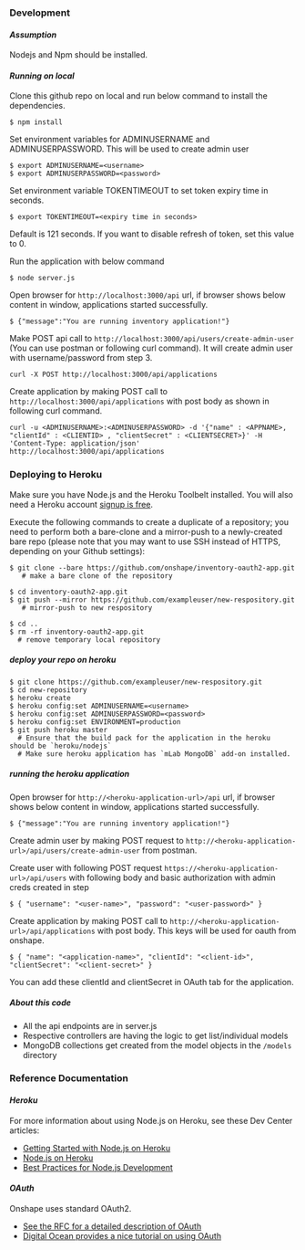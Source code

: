 ### **Development**
#### ***Assumption***
Nodejs and Npm should be installed.

#### ***Running on local***
Clone this github repo on local and run below command to install the dependencies.

    $ npm install

Set environment variables for ADMINUSERNAME and ADMINUSERPASSWORD. This will be used to create admin user
    
    $ export ADMINUSERNAME=<username>
    $ export ADMINUSERPASSWORD=<password>

Set environment variable TOKENTIMEOUT to set token expiry time in seconds.

    $ export TOKENTIMEOUT=<expiry time in seconds>

Default is 121 seconds. If you want to disable refresh of token, set this value to 0.
    
Run the application with below command

    $ node server.js
    
Open browser for `http://localhost:3000/api` url, if browser shows below content in window, applications started successfully.

    $ {"message":"You are running inventory application!"}

Make POST api call to `http://localhost:3000/api/users/create-admin-user` (You can use postman or following curl command). It will create admin user with username/password from step 3.

  `curl -X POST http://localhost:3000/api/applications`

Create application by making POST call to `http://localhost:3000/api/applications` with post body as shown in following curl command.
    
    
    curl -u <ADMINUSERNAME>:<ADMINUSERPASSWORD> -d '{"name" : <APPNAME>, "clientId" : <CLIENTID> , "clientSecret" : <CLIENTSECRET>}' -H 'Content-Type: application/json' http://localhost:3000/api/applications



### **Deploying to Heroku**
Make sure you have Node.js and the Heroku Toolbelt installed. You will also need a Heroku account [signup is free](https://www.heroku.com/).

Execute the following commands to create a duplicate of a repository; you need to perform both a bare-clone and a mirror-push to a newly-created bare repo (please note that you may want to use SSH instead of HTTPS, depending on your Github settings):

    $ git clone --bare https://github.com/onshape/inventory-oauth2-app.git
       # make a bare clone of the repository

    $ cd inventory-oauth2-app.git
    $ git push --mirror https://github.com/exampleuser/new-respository.git
       # mirror-push to new respository

    $ cd ..
    $ rm -rf inventory-oauth2-app.git
      # remove temporary local repository

##### deploy your repo on heroku

    $ git clone https://github.com/exampleuser/new-respository.git
    $ cd new-repository
    $ heroku create
    $ heroku config:set ADMINUSERNAME=<username>
    $ heroku config:set ADMINUSERPASSWORD=<password>
    $ heroku config:set ENVIRONMENT=production
    $ git push heroku master
      # Ensure that the build pack for the application in the heroku should be `heroku/nodejs`
      # Make sure heroku application has `mLab MongoDB` add-on installed.

##### running the heroku application

Open browser for `http://<heroku-application-url>/api` url, if browser shows below content in window, applications started successfully.

    $ {"message":"You are running inventory application!"}

Create admin user by making POST request to `http://<heroku-application-url>/api/users/create-admin-user` from postman.

Create user with following POST request `https://<heroku-application-url>/api/users` with following body and basic authorization with admin creds created in step 

    $ { "username": "<user-name>", "password": "<user-password>" }

Create application by making POST call to `http://<heroku-application-url>/api/applications` with post body. This keys will be used for oauth from onshape.
    
    $ { "name": "<application-name>", "clientId": "<client-id>", "clientSecret": "<client-secret>" }

You can add these clientId and clientSecret in OAuth tab for the application.

##### **About this code**
  - All the api endpoints are in server.js
  - Respective controllers are having the logic to get list/individual models
  - MongoDB collections get created from the model objects in the `/models` directory

### **Reference Documentation**
#### ***Heroku***
For more information about using Node.js on Heroku, see these Dev Center articles:

 -  [Getting Started with Node.js on Heroku](https://devcenter.heroku.com/articles/getting-started-with-nodejs)
 -  [Node.js on Heroku](https://devcenter.heroku.com/categories/nodejs)
 -  [Best Practices for Node.js Development](https://devcenter.heroku.com/articles/node-best-practices)

#### ***OAuth***
Onshape uses standard OAuth2.
 - [See the RFC for a detailed description of OAuth](https://tools.ietf.org/html/rfc6749)
 - [Digital Ocean provides a nice tutorial on using OAuth](https://www.digitalocean.com/community/tutorials/an-introduction-to-oauth-2)
